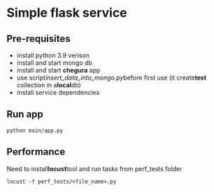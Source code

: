 # Simple flask service

## Pre-requisites

- install python 3.9 verison
- install and start mongo db
- install and start **chegura** app
- use script*insert_data_into_mongo.py*before first use (it create**test** collection in a**local**db)
- install service dependencies

## Run app

```
python main/app.py

```


## Performance

Need to install**locust**tool and run tasks from perf_tests folder

```
locust -f perf_tests/<file_name>.py

```